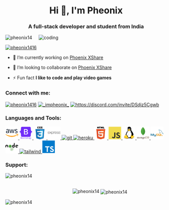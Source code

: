 <h1 align="center">Hi 👋, I'm Pheonix</h1>
<h3 align="center">A full-stack developer and student from India</h3>
<img align="right" alt="coding" width="400" src="https://user-images.githubusercontent.com/55389276/140866485-8fb1c876-9a8f-4d6a-98dc-08c4981eaf70.gif">
<p align="left"> <img src="https://komarev.com/ghpvc/?username=pheonix14&label=Profile%20views&color=0e75b6&style=flat" alt="pheonix14" /> </p>
<p align="left"> <a href="https://twitter.com/pheonix1416" target="blank"><img src="https://img.shields.io/twitter/follow/pheonix1416?logo=twitter&style=for-the-badge" alt="pheonix1416" /></a> </p>

- 🔭 I’m currently working on [Phoenix XShare](https://github.com/Pheonix14/Phoenix-XShare)

- 👯 I’m looking to collaborate on [Phoenix XShare](https://github.com/Pheonix14/Phoenix-XShare)

- ⚡ Fun fact **I like to code and play video games**

<h3 align="left">Connect with me:</h3>
<p align="left">
<a href="https://twitter.com/pheonix1416" target="blank"><img align="center" src="https://raw.githubusercontent.com/rahuldkjain/github-profile-readme-generator/master/src/images/icons/Social/twitter.svg" alt="pheonix1416" height="30" width="40" /></a>
<a href="https://instagram.com/_impheonix_" target="blank"><img align="center" src="https://raw.githubusercontent.com/rahuldkjain/github-profile-readme-generator/master/src/images/icons/Social/instagram.svg" alt="_impheonix_" height="30" width="40" /></a>
<a href="https://discord.gg/https://discord.com/invite/DSdjz5Cgwb" target="blank"><img align="center" src="https://raw.githubusercontent.com/rahuldkjain/github-profile-readme-generator/master/src/images/icons/Social/discord.svg" alt="https://discord.com/invite/DSdjz5Cgwb" height="30" width="40" /></a>
</p>

<h3 align="left">Languages and Tools:</h3>
<p align="left"> <a href="https://aws.amazon.com" target="_blank" rel="noreferrer"> <img src="https://raw.githubusercontent.com/devicons/devicon/master/icons/amazonwebservices/amazonwebservices-original-wordmark.svg" alt="aws" width="40" height="40"/> </a> <a href="https://getbootstrap.com" target="_blank" rel="noreferrer"> <img src="https://raw.githubusercontent.com/devicons/devicon/master/icons/bootstrap/bootstrap-plain-wordmark.svg" alt="bootstrap" width="40" height="40"/> </a> <a href="https://www.w3schools.com/css/" target="_blank" rel="noreferrer"> <img src="https://raw.githubusercontent.com/devicons/devicon/master/icons/css3/css3-original-wordmark.svg" alt="css3" width="40" height="40"/> </a> <a href="https://expressjs.com" target="_blank" rel="noreferrer"> <img src="https://raw.githubusercontent.com/devicons/devicon/master/icons/express/express-original-wordmark.svg" alt="express" width="40" height="40"/> </a> <a href="https://git-scm.com/" target="_blank" rel="noreferrer"> <img src="https://www.vectorlogo.zone/logos/git-scm/git-scm-icon.svg" alt="git" width="40" height="40"/> </a> <a href="https://heroku.com" target="_blank" rel="noreferrer"> <img src="https://www.vectorlogo.zone/logos/heroku/heroku-icon.svg" alt="heroku" width="40" height="40"/> </a> <a href="https://www.w3.org/html/" target="_blank" rel="noreferrer"> <img src="https://raw.githubusercontent.com/devicons/devicon/master/icons/html5/html5-original-wordmark.svg" alt="html5" width="40" height="40"/> </a> <a href="https://developer.mozilla.org/en-US/docs/Web/JavaScript" target="_blank" rel="noreferrer"> <img src="https://raw.githubusercontent.com/devicons/devicon/master/icons/javascript/javascript-original.svg" alt="javascript" width="40" height="40"/> </a> <a href="https://www.linux.org/" target="_blank" rel="noreferrer"> <img src="https://raw.githubusercontent.com/devicons/devicon/master/icons/linux/linux-original.svg" alt="linux" width="40" height="40"/> </a> <a href="https://www.mongodb.com/" target="_blank" rel="noreferrer"> <img src="https://raw.githubusercontent.com/devicons/devicon/master/icons/mongodb/mongodb-original-wordmark.svg" alt="mongodb" width="40" height="40"/> </a> <a href="https://www.mysql.com/" target="_blank" rel="noreferrer"> <img src="https://raw.githubusercontent.com/devicons/devicon/master/icons/mysql/mysql-original-wordmark.svg" alt="mysql" width="40" height="40"/> </a> <a href="https://nodejs.org" target="_blank" rel="noreferrer"> <img src="https://raw.githubusercontent.com/devicons/devicon/master/icons/nodejs/nodejs-original-wordmark.svg" alt="nodejs" width="40" height="40"/> </a> <a href="https://tailwindcss.com/" target="_blank" rel="noreferrer"> <img src="https://www.vectorlogo.zone/logos/tailwindcss/tailwindcss-icon.svg" alt="tailwind" width="40" height="40"/> </a> <a href="https://www.typescriptlang.org/" target="_blank" rel="noreferrer"> <img src="https://raw.githubusercontent.com/devicons/devicon/master/icons/typescript/typescript-original.svg" alt="typescript" width="40" height="40"/> </a> </p>

<h3 align="left">Support:</h3>
<p><a href="https://ko-fi.com/pheonix14"> <img align="left" src="https://cdn.ko-fi.com/cdn/kofi3.png?v=3" height="50" width="210" alt="pheonix14" /></a></p><br><br>

<p><img align="left" src="https://github-readme-stats.vercel.app/api/top-langs?username=pheonix14&show_icons=true&locale=en&layout=compact" alt="pheonix14" /></p>

<p>&nbsp;<img align="center" src="https://github-readme-stats.vercel.app/api?username=pheonix14&show_icons=true&locale=en" alt="pheonix14" /></p>

<p><img align="center" src="https://github-readme-streak-stats.herokuapp.com/?user=pheonix14&" alt="pheonix14" /></p>
